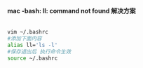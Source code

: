 #### mac -bash: ll: command not found 解决方案

```sh

vim ~/.bashrc
#添加下面内容
alias ll='ls -l'
#保存退出后 执行命令生效
source ~/.bashrc
```

